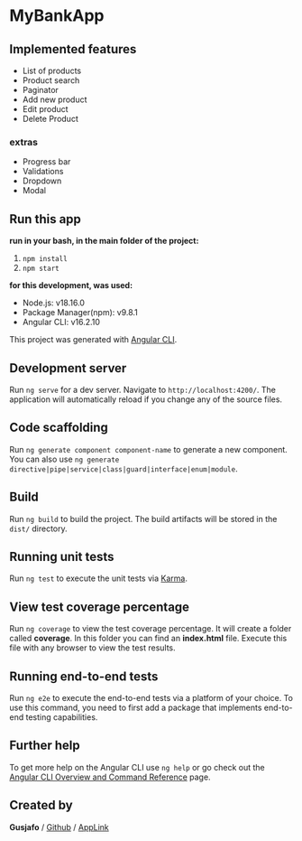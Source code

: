 # MyBankApp

## Implemented features

- List of products
- Product search
- Paginator
- Add new product
- Edit product
- Delete Product

### extras

- Progress bar
- Validations
- Dropdown
- Modal

## Run this app

**run in your bash, in the main folder of the project:**

1. `npm install`
2. `npm start`

__for this development, was used:__

- Node.js:                v18.16.0
- Package Manager(npm):   v9.8.1
- Angular CLI:            v16.2.10


This project was generated with [Angular CLI](https://github.com/angular/angular-cli).

## Development server

Run `ng serve` for a dev server. Navigate to `http://localhost:4200/`. The application will automatically reload if you change any of the source files.

## Code scaffolding

Run `ng generate component component-name` to generate a new component. You can also use `ng generate directive|pipe|service|class|guard|interface|enum|module`.

## Build

Run `ng build` to build the project. The build artifacts will be stored in the `dist/` directory.

## Running unit tests

Run `ng test` to execute the unit tests via [Karma](https://karma-runner.github.io).

## View test coverage percentage 

Run `ng coverage` to view the test coverage percentage. It will create a folder called **coverage**. In this folder you can find an __index.html__ file. Execute this file with any browser to view the test results.

## Running end-to-end tests

Run `ng e2e` to execute the end-to-end tests via a platform of your choice. To use this command, you need to first add a package that implements end-to-end testing capabilities.

## Further help

To get more help on the Angular CLI use `ng help` or go check out the [Angular CLI Overview and Command Reference](https://angular.io/cli) page.

## Created by

**Gusjafo** / [Github](https://github.com/Gusjafo) / [AppLink](https://my-bank-app-kappa.vercel.app/dashboard)

